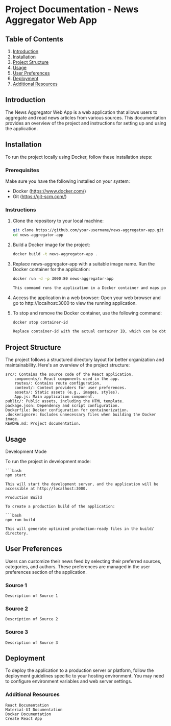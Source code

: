 # Project Documentation - News Aggregator Web App

## Table of Contents

1. [Introduction](#introduction)
2. [Installation](#installation)
3. [Project Structure](#project-structure)
4. [Usage](#usage)
5. [User Preferences](#user-preferences)
6. [Deployment](#deployment)
7. [Additional Resources](#additional-resources)

## Introduction

The News Aggregator Web App is a web application that allows users to aggregate and read news articles from various sources. This documentation provides an overview of the project and instructions for setting up and using the application.

## Installation

To run the project locally using Docker, follow these installation steps:

### Prerequisites

Make sure you have the following installed on your system:

- Docker (https://www.docker.com/)
- Git (https://git-scm.com/)

### Instructions

1. Clone the repository to your local machine:

   ```bash
   git clone https://github.com/your-username/news-aggregator-app.git
   cd news-aggregator-app
   
   
2. Build a Docker image for the project:
   
   ```bash
   docker build -t news-aggregator-app .

3. Replace news-aggregator-app with a suitable image name.
    Run the Docker container for the application:

    ```bash
    docker run -d -p 3000:80 news-aggregator-app

    This command runs the application in a Docker container and maps port 3000 on your host machine to port 80 inside the container.

4. Access the application in a web browser:
    Open your web browser and go to http://localhost:3000 to view the running application.

5. To stop and remove the Docker container, use the following command:

    ```bash
    docker stop container-id

    Replace container-id with the actual container ID, which can be obtained using docker ps -a. After stopping the container, you can remove it using docker rm container-id.


## Project Structure

The project follows a structured directory layout for better organization and maintainability. Here's an overview of the project structure:

    src/: Contains the source code of the React application.
        components/: React components used in the app.
        routes/: Contains route configuration.
        context/: Context providers for user preferences.
        assets/: Static assets (e.g., images, styles).
        App.js: Main application component.
    public/: Public assets, including the HTML template.
    package.json: Dependency and script configuration.
    Dockerfile: Docker configuration for containerization.
    .dockerignore: Excludes unnecessary files when building the Docker image.
    README.md: Project documentation.

## Usage
Development Mode

To run the project in development mode:

    ```bash
    npm start

    This will start the development server, and the application will be accessible at http://localhost:3000.

    Production Build

    To create a production build of the application:

    ```bash
    npm run build

    This will generate optimized production-ready files in the build/ directory.

## User Preferences

Users can customize their news feed by selecting their preferred sources, categories, and authors. These preferences are managed in the user preferences section of the application.
### Source 1

    Description of Source 1

### Source 2

    Description of Source 2

### Source 3

    Description of Source 3

## Deployment

To deploy the application to a production server or platform, follow the deployment guidelines specific to your hosting environment. You may need to configure environment variables and web server settings.
### Additional Resources

    React Documentation
    Material-UI Documentation
    Docker Documentation
    Create React App
